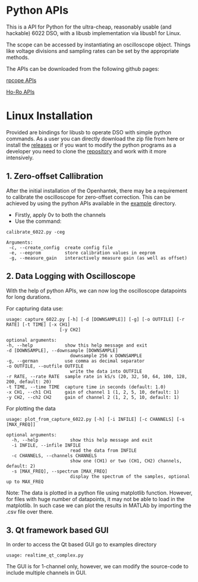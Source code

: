 # Python APIs

This is a API for Python for the ultra-cheap, reasonably usable (and hackable) 6022 DSO, with a libusb implementation via libusb1 for Linux.

The scope can be accessed by instantiating an oscilloscope object. Things like voltage divisions and sampling rates can be set by the appropriate methods.

The APIs can be downloaded from the following github pages:

[rpcope APIs](https://github.com/rpcope1/Hantek6022API)

[Ho-Ro APIs](https://github.com/Ho-Ro/Hantek6022API)

# Linux Installation

Provided are bindings for libusb to operate DSO with simple python commands. As a user you can directly download the zip file from here or install the [releases](https://github.com/Ho-Ro/Hantek6022API/releases) or if you want to modify the python programs as a developer you need to clone the [repository](https://github.com/Ho-Ro/Hantek6022API#linux-install) and work with it more intensively.


## 1. Zero-offset Callibration

After the initial installation of the Openhantek, there may be a requirement to  calibrate the oscilloscope for zero-offset correction. This can be achieved by using the python APIs available in the [example](https://github.com/Ho-Ro/Hantek6022API/tree/main/examples) directory.

* Firstly, apply 0v to both the channels
* Use the command:
```
calibrate_6022.py -ceg

Arguments:
 -c, --create_config  create config file
 -e, --eeprom         store calibration values in eeprom
 -g, --measure_gain   interactively measure gain (as well as offset)
```
## 2. Data Logging with Oscilloscope

With the help of python APIs, we can now log the oscilloscope datapoints for long durations. 

For capturing data use:
```
usage: capture_6022.py [-h] [-d [DOWNSAMPLE]] [-g] [-o OUTFILE] [-r RATE] [-t TIME] [-x CH1]
                    [-y CH2]

optional arguments:
-h, --help            show this help message and exit
-d [DOWNSAMPLE], --downsample [DOWNSAMPLE]
                        downsample 256 x DOWNSAMPLE
-g, --german          use comma as decimal separator
-o OUTFILE, --outfile OUTFILE
                        write the data into OUTFILE
-r RATE, --rate RATE  sample rate in kS/s (20, 32, 50, 64, 100, 128, 200, default: 20)
-t TIME, --time TIME  capture time in seconds (default: 1.0)
-x CH1, --ch1 CH1     gain of channel 1 (1, 2, 5, 10, default: 1)
-y CH2, --ch2 CH2     gain of channel 2 (1, 2, 5, 10, default: 1)
```

For plotting the data
```
usage: plot_from_capture_6022.py [-h] [-i INFILE] [-c CHANNELS] [-s [MAX_FREQ]]

optional arguments:
  -h, --help            show this help message and exit
  -i INFILE, --infile INFILE
                        read the data from INFILE
  -c CHANNELS, --channels CHANNELS
                        show one (CH1) or two (CH1, CH2) channels, default: 2)
  -s [MAX_FREQ], --spectrum [MAX_FREQ]
                        display the spectrum of the samples, optional up to MAX_FREQ
```

Note: The data is plotted in a python file using matplotlib function. However, for files with huge number of datapoints, it may not be able to load in the matplotlib. In such case we can plot the results in MATLAb by importing the .csv file over there.

## 3. Qt framework based GUI

In order to access the Qt based GUI go to examples directory

```
usage: realtime_qt_complex.py
```
The GUI is for 1-channel only, however, we can modify the source-code to include multiple channels in GUI.




